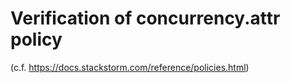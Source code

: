 # Verification of concurrency.attr policy

(c.f. https://docs.stackstorm.com/reference/policies.html)
